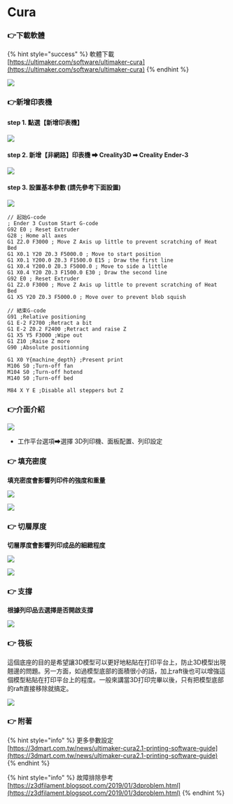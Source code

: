# Cura

### 👉下載軟體

{% hint style="success" %}
軟體下載[https://ultimaker.com/software/ultimaker-cura](https://ultimaker.com/software/ultimaker-cura)
{% endhint %}

![](.gitbook/assets/image%20%2855%29.png)

### 👉新增印表機

#### step 1. 點選【新增印表機】

![](.gitbook/assets/image%20%2819%29.png)

#### step 2. 新增【非網路】印表機 ➡ Creality3D ➡ Creality Ender-3

![](.gitbook/assets/image%20%288%29.png)

#### step 3. 設置基本參數 \(請先參考下面設置\)

![](.gitbook/assets/image%20%2825%29.png)

```text
// 起始G-code
; Ender 3 Custom Start G-code
G92 E0 ; Reset Extruder
G28 ; Home all axes
G1 Z2.0 F3000 ; Move Z Axis up little to prevent scratching of Heat Bed
G1 X0.1 Y20 Z0.3 F5000.0 ; Move to start position
G1 X0.1 Y200.0 Z0.3 F1500.0 E15 ; Draw the first line
G1 X0.4 Y200.0 Z0.3 F5000.0 ; Move to side a little
G1 X0.4 Y20 Z0.3 F1500.0 E30 ; Draw the second line
G92 E0 ; Reset Extruder
G1 Z2.0 F3000 ; Move Z Axis up little to prevent scratching of Heat Bed
G1 X5 Y20 Z0.3 F5000.0 ; Move over to prevent blob squish
```

```text
// 結束G-code
G91 ;Relative positioning
G1 E-2 F2700 ;Retract a bit
G1 E-2 Z0.2 F2400 ;Retract and raise Z
G1 X5 Y5 F3000 ;Wipe out
G1 Z10 ;Raise Z more
G90 ;Absolute positionning

G1 X0 Y{machine_depth} ;Present print
M106 S0 ;Turn-off fan
M104 S0 ;Turn-off hotend
M140 S0 ;Turn-off bed

M84 X Y E ;Disable all steppers but Z
```

### 👉介面介紹

![](.gitbook/assets/image%20%2863%29.png)

* 工作平台選項➡選擇 3D列印機、面板配置、列印設定

### 👉 填充密度

**填充密度會影響列印件的強度和重量**

![](.gitbook/assets/image%20%2867%29.png)

![](.gitbook/assets/image%20%2870%29.png)

### 👉 切層厚度

**切層厚度會影響列印成品的細緻程度**

![](.gitbook/assets/image%20%2868%29.png)

![](.gitbook/assets/image%20%2865%29.png)

### 👉 支撐

**根據列印品去選擇是否開啟支撐**

![](.gitbook/assets/image%20%2864%29.png)

### 👉 筏板

這個底座的目的是希望讓3D模型可以更好地粘貼在打印平台上，防止3D模型出現翹邊的問題。另一方面，如過模型底部的面積很小的話，加上raft後也可以增強這個模型粘貼在打印平台上的程度。一般來講當3D打印完畢以後，只有把模型底部的raft直接移除就搞定。

![](.gitbook/assets/image%20%2871%29.png)



### 👉 附著

{% hint style="info" %}
更多參數設定[https://3dmart.com.tw/news/ultimaker-cura2.1-printing-software-guide](https://3dmart.com.tw/news/ultimaker-cura2.1-printing-software-guide)
{% endhint %}

{% hint style="info" %}
故障排除參考[https://z3dfilament.blogspot.com/2019/01/3dproblem.html](https://z3dfilament.blogspot.com/2019/01/3dproblem.html)
{% endhint %}

